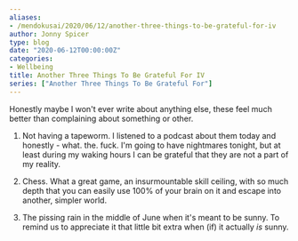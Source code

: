 ```yaml
---
aliases:
- /mendokusai/2020/06/12/another-three-things-to-be-grateful-for-iv
author: Jonny Spicer
type: blog
date: "2020-06-12T00:00:00Z"
categories:
- Wellbeing
title: Another Three Things To Be Grateful For IV
series: ["Another Three Things To Be Grateful For"]
---
```

Honestly maybe I won't ever write about anything else, these feel much better than complaining about something or other.

1. Not having a tapeworm. I listened to a podcast about them today and honestly - what. the. fuck. I'm going to have nightmares tonight, but at least during my
waking hours I can be grateful that they are not a part of my reality.

2. Chess. What a great game, an insurmountable skill ceiling, with so much depth that you can easily use 100% of your brain on it and escape into another, simpler world.

3. The pissing rain in the middle of June when it's meant to be sunny. To remind us to appreciate it that little bit extra when (if) it actually *is* sunny.

